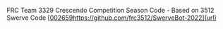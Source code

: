 FRC Team 3329 Crescendo Competition Season Code - Based on 3512 Swerve Code [[002659](https://github.com/frc3512/SwerveBot-2022)https://github.com/frc3512/SwerveBot-2022](url)
